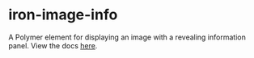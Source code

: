 # iron-image-info
A Polymer element for displaying an image with a revealing information panel.
View the docs [here](http://wincinderith.github.io/iron-image-info/).